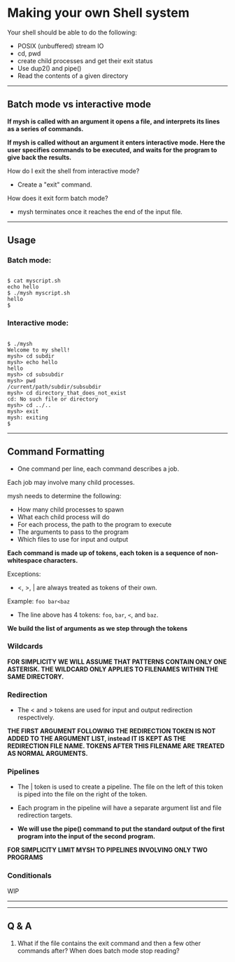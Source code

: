 # Making your own Shell system

Your shell should be able to do the following:

- POSIX (unbuffered) stream IO
- cd, pwd
- create child processes and get their exit status
- Use dup2() and pipe()
- Read the contents of a given directory

---

## Batch mode vs interactive mode

**If mysh is called with an argument it opens a file,
and interprets its lines as a series of commands.**

**If mysh is called without an argument it enters
interactive mode. Here the user specifies commands
to be executed, and waits for the program to give
back the results.**

How do I exit the shell from interactive mode?
- Create a "exit" command.

How does it exit form batch mode?
- mysh terminates once it reaches the end of the input file.

---

## Usage

### Batch mode:

```

$ cat myscript.sh
echo hello
$ ./mysh myscript.sh
hello
$

```

### Interactive mode:

```

$ ./mysh
Welcome to my shell!
mysh> cd subdir
mysh> echo hello
hello
mysh> cd subsubdir
mysh> pwd
/current/path/subdir/subsubdir
mysh> cd directory_that_does_not_exist
cd: No such file or directory
mysh> cd ../..
mysh> exit
mysh: exiting
$

```

---

## Command Formatting

- One command per line, each command describes a job.

Each job may involve many child processes.

mysh needs to determine the following:

- How many child processes to spawn
- What each child process will do
- For each process, the path to the program to execute
- The arguments to pass to the program
- Which files to use for input and output

**Each command is made up of tokens, each token is a sequence
of non-whitespace characters.**

Exceptions:
- <, >, | are always treated as tokens of their own.

Example:
`foo bar<baz`
- The line above has 4 tokens: `foo`, `bar`, `<`, and `baz`.

**We build the list of arguments as we step through the tokens**

### Wildcards

**FOR SIMPLICITY WE WILL ASSUME THAT PATTERNS CONTAIN ONLY
ONE ASTERISK. THE WILDCARD ONLY APPLIES TO FILENAMES WITHIN
THE SAME DIRECTORY.**

### Redirection

- The < and > tokens are used for input and output redirection respectively.

**THE FIRST ARGUMENT FOLLOWING THE REDIRECTION TOKEN IS NOT
ADDED TO THE ARGUMENT LIST, instead IT IS KEPT AS THE
REDIRECTION FILE NAME. TOKENS AFTER THIS FILENAME ARE
TREATED AS NORMAL ARGUMENTS.**

### Pipelines

- The | token is used to create a pipeline. The file on the left of this token is piped into the file on the right of the token.

- Each program in the pipeline will have a separate argument list and file redirection targets.

- **We will use the pipe() command to put the standard output of the first program into the input of the second program.**

**FOR SIMPLICITY LIMIT MYSH TO PIPELINES INVOLVING ONLY TWO PROGRAMS**

### Conditionals

WIP

---




---

## Q & A

1) What if the file contains the exit command and then a few other commands after? When does batch mode stop reading?